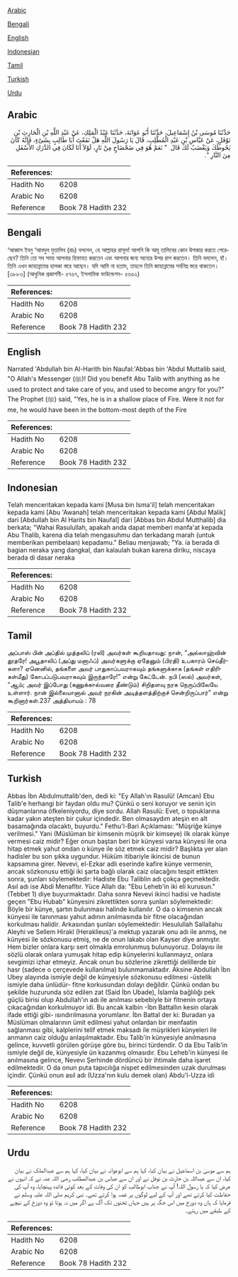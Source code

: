 [Arabic](#arabic)

[Bengali](#bengali)

[English](#english)

[Indonesian](#indonesian)

[Tamil](#tamil)

[Turkish](#turkish)

[Urdu](#urdu)

## Arabic


<div dir="rtl" lang="ar" style={{fontSize:'larger',backgroundColor:'#f8f9fa',padding:20}}>
حَدَّثَنَا مُوسَى بْنُ إِسْمَاعِيلَ، حَدَّثَنَا أَبُو عَوَانَةَ، حَدَّثَنَا عَبْدُ الْمَلِكِ، عَنْ عَبْدِ اللَّهِ بْنِ الْحَارِثِ بْنِ نَوْفَلٍ، عَنْ عَبَّاسِ بْنِ عَبْدِ الْمُطَّلِبِ، قَالَ يَا رَسُولَ اللَّهِ هَلْ نَفَعْتَ أَبَا طَالِبٍ بِشَىْءٍ، فَإِنَّهُ كَانَ يَحُوطُكَ وَيَغْضَبُ لَكَ قَالَ ‏ "‏ نَعَمْ هُوَ فِي ضَحْضَاحٍ مِنْ نَارٍ، لَوْلاَ أَنَا لَكَانَ فِي الدَّرَكِ الأَسْفَلِ مِنَ النَّارِ ‏"‏‏.‏
</div>
<div style={{backgroundColor:'#f8f9fa',padding:20, marginBottom: 10}}><table> <thead> <tr> <th>References:</th> <th></th> </tr> </thead> <tbody><tr><td>Hadith No</td><td>6208</td></tr><tr><td>Arabic No</td><td>6208</td></tr><tr><td>Reference</td><td>Book 78 Hadith 232</td></tr></tbody></table></div>

## Bengali


<div dir="ltr" lang="bn" style={{fontSize:'larger',backgroundColor:'#f8f9fa',padding:20}}>
‘আব্বাস ইবনু ‘আবদুল মুত্তালিব (রাঃ) বললেন, হে আল্লাহর রাসূল! আপনি কি আবূ তালিবের কোন উপকার করতে পেরেছেন? তিনি তো সব সময় আপনার হিফাযত করতেন এবং আপনার জন্য অন্যের উপর রাগ করতেন। তিনি বললেন, হাঁ। তিনি এখন জাহান্নামের হালকা স্তরে আছেন। যদি আমি না হতাম, তাহলে তিনি জাহান্নামের সর্বনিম্ন স্তরে থাকতেন। [৩৮৮৩] (আধুনিক প্রকাশনী- ৫৭৬৭, ইসলামিক ফাউন্ডেশন- ৫৬৬২)
</div>
<div style={{backgroundColor:'#f8f9fa',padding:20, marginBottom: 10}}><table> <thead> <tr> <th>References:</th> <th></th> </tr> </thead> <tbody><tr><td>Hadith No</td><td>6208</td></tr><tr><td>Arabic No</td><td>6208</td></tr><tr><td>Reference</td><td>Book 78 Hadith 232</td></tr></tbody></table></div>

## English


<div dir="ltr" lang="en" style={{fontSize:'larger',backgroundColor:'#f8f9fa',padding:20}}>
Narrated 'Abdullah bin Al-Harith bin Naufal:'Abbas bin 'Abdul Muttalib said, "O Allah's Messenger (ﷺ)! Did you benefit Abu Talib with anything as he used to protect and take care of you, and used to become angry for you?" The Prophet (ﷺ) said, "Yes, he is in a shallow place of Fire. Were it not for me, he would have been in the bottom-most depth of the Fire
</div>
<div style={{backgroundColor:'#f8f9fa',padding:20, marginBottom: 10}}><table> <thead> <tr> <th>References:</th> <th></th> </tr> </thead> <tbody><tr><td>Hadith No</td><td>6208</td></tr><tr><td>Arabic No</td><td>6208</td></tr><tr><td>Reference</td><td>Book 78 Hadith 232</td></tr></tbody></table></div>

## Indonesian


<div dir="ltr" lang="id" style={{fontSize:'larger',backgroundColor:'#f8f9fa',padding:20}}>
Telah menceritakan kepada kami [Musa bin Isma'il] telah menceritakan kepada kami [Abu 'Awanah] telah menceritakan kepada kami [Abdul Malik] dari [Abdullah bin Al Harits bin Naufal] dari [Abbas bin Abdul Mutthalib] dia berkata; "Wahai Rasulullah, apakah anda dapat memberi manfa'at kepada Abu Thalib, karena dia telah mengasuhmu dan terkadang marah (untuk memberikan pembelaan) kepadamu." Beliau menjawab; "Ya. ia berada di bagian neraka yang dangkal, dan kalaulah bukan karena diriku, niscaya berada di dasar neraka
</div>
<div style={{backgroundColor:'#f8f9fa',padding:20, marginBottom: 10}}><table> <thead> <tr> <th>References:</th> <th></th> </tr> </thead> <tbody><tr><td>Hadith No</td><td>6208</td></tr><tr><td>Arabic No</td><td>6208</td></tr><tr><td>Reference</td><td>Book 78 Hadith 232</td></tr></tbody></table></div>

## Tamil


<div dir="ltr" lang="ta" style={{fontSize:'larger',backgroundColor:'#f8f9fa',padding:20}}>
அப்பாஸ் பின் அப்தில் முத்தலிப் (ரலி) அவர்கள் கூறியதாவது: நான், “அல்லாஹ்வின் தூதரே! அபூதாலிப் (அப்து மனாஃப்) அவர்களுக்கு ஏதேனும் (பிரதி) உபகாரம் செய்தீர்களா? ஏனெனில், தங்களை அவர் பாதுகாப்பவராகவும் தங்களுக்காக (தங்கள் எதிரிகள்மீது) கோபப்படுபவராகவும் இருந்தாரே!” என்று கேட்டேன். நபி (ஸல்) அவர்கள், “ஆம்; அவர் இப்போது (கணுக்கால்வரை தீண்டும்) சிறிதளவு நரக நெருப்பிலேயே உள்ளார். நான் இல்லையானால் அவர் நரகின் அடித்தளத்திற்குச் சென்றிருப்பார்” என்று கூறினார்கள்.237 அத்தியாயம் : 78
</div>
<div style={{backgroundColor:'#f8f9fa',padding:20, marginBottom: 10}}><table> <thead> <tr> <th>References:</th> <th></th> </tr> </thead> <tbody><tr><td>Hadith No</td><td>6208</td></tr><tr><td>Arabic No</td><td>6208</td></tr><tr><td>Reference</td><td>Book 78 Hadith 232</td></tr></tbody></table></div>

## Turkish


<div dir="ltr" lang="tr" style={{fontSize:'larger',backgroundColor:'#f8f9fa',padding:20}}>
Abbas İbn Abdulmuttalib'den, dedi ki: "Ey Allah'ın Rasulü! (Amcan) Ebu Talib'e herhangi bir faydan oldu mu? Çünkü o seni koruyor ve senin için düşmanlarına öfkeleniyordu, diye sordu. Allah Rasulü: Evet, o topuklarına kadar yakın ateşten bir çukur içindedir. Ben olmasaydım ateşin en alt basamağında olacaktı, buyurdu." Fethu'l-Bari Açıklaması: "Müşriğe künye verilmesi." Yani (Müslüman bir kimsenin müşrik bir kimseye) ilk olarak künye vermesi caiz midir? Eğer onun baştan beri bir künyesi varsa künyesi ile ona hitap etmek yahut ondan o künye ile söz etmek caiz midir? Başlıkta yer alan hadisler bu son şıkka uygundur. Hüküm itibariyle ikincisi de bunun kapsamına girer. Nevevi, el-Ezkar adlı eserinde kafire künye vermenin, ancak sözkonusu ettiği iki şarta bağlı olarak caiz olacağını tespit ettikten sonra, şunları söylemektedir: Hadiste Ebu Taliblin adı çokça geçmektedir. Asıl adı ise Abdi Menafltır. Yüce Allah da: "Ebu Leheb'in iki eli kurusun."(Tebbet 1) diye buyurmaktadır. Daha sonra Nevevi ikinci hadisi ve hadiste geçen "Ebu Hubab" künyesini zikrettikten sonra şunları söylemektedir: Böyle bir künye, şartın bulunması halinde kullanılır. O da o kimsenin ancak künyesi ile tanınması yahut adının anılmasında bir fitne olacağından korkulması halidir. Arkasından şunları söylemektedir: Hesulullah Sallallahu Aleyhi ve Sellem Hirakl (Heraklieus)'a mektup yazarak onu adı ile anmış, ne künyesi ile sözkonusu etmiş, ne de onun lakabı olan Kayser diye anmıştır. Hem bizler onlara karşı sert olmakla emrolunmuş bulunuyoruz. Dolayısı ile sözlü olarak onlara yumuşak hitap edip künyelerini kullanmayız, onlara sevgimizi izhar etmeyiz. Ancak onun bu sözlerine zikrettiği delillerde bir hasr (sadece o çerçevede kullanılma) bulunmamaktadır. Aksine Abdullah İbn Ubey alayında ismiyle değil de künyesiyle sözkonusu edilmesi -üstelik ismiyle daha ünlüdür- fitne korkusundan dolayı değildir. Çünkü ondan bu şekilde huzurunda söz edilen zat (Said İbn Ubade), İslamla bağlılığı pek güçlü birisi olup Abdullah'ın adı ile anılması sebebiyle bir fitnenin ortaya çıkacağından korkulmuyor idi. Bu ancak kalbin -İbn Battallın kesin olarak ifade ettiği gibi- ısındırılmasına yorumlanır. İbn Battal der ki: Buradan ya Müslüman olmalarının ümit edilmesi yahut onlardan bir menfaatin sağlanması gibi, kalplerini telif etmek maksadı ile müşrikleri künyeleri ile anmanın caiz olduğu anlaşılmaktadır. Ebu Talib'in künyesiyle anılmasına gelince, kuvvetli görülen görüşe göre bu, birinci türdendir. O da Ebu Talib'in ismiyle değil de, künyesiyle ün kazanmış olmasıdır. Ebu Leheb'in künyesi ile anılmasına gelince, Nevevı Şerhinde dördüncü bir ihtimale daha işaret edilmektedir. O da onun puta tapıcılığa nispet edilmesinden uzak durulması içindir. Çünkü onun asıl adı (Uzza'nın kulu demek olan) Abdu'l-Uzza idi
</div>
<div style={{backgroundColor:'#f8f9fa',padding:20, marginBottom: 10}}><table> <thead> <tr> <th>References:</th> <th></th> </tr> </thead> <tbody><tr><td>Hadith No</td><td>6208</td></tr><tr><td>Arabic No</td><td>6208</td></tr><tr><td>Reference</td><td>Book 78 Hadith 232</td></tr></tbody></table></div>

## Urdu


<div dir="rtl" lang="ur" style={{fontSize:'larger',backgroundColor:'#f8f9fa',padding:20}}>
ہم سے موسیٰ بن اسماعیل نے بیان کیا، کہا ہم سے ابوعوانہ نے بیان کیا، کہا ہم سے عبدالملک نے بیان کیا، ان سے عبداللہ بن حارث بن نوفل نے اور ان سے عباس بن عبدالمطلب رضی اللہ عنہ نے کہ انہوں نے عرض کیا کہ یا رسول اللہ! آپ نے جناب ابوطالب کو ان کی وفات کے بعد کوئی فائدہ پہنچایا، وہ آپ کی حفاظت کیا کرتے تھے اور آپ کے لیے لوگوں پر غصہ ہوا کرتے تھے۔ نبی کریم صلی اللہ علیہ وسلم نے فرمایا کہ ہاں وہ دوزخ میں اس جگہ پر ہیں جہاں ٹخنوں تک آگ ہے اگر میں نہ ہوتا تو وہ دوزخ کے نیچے کے طبقے میں رہتے۔
</div>
<div style={{backgroundColor:'#f8f9fa',padding:20, marginBottom: 10}}><table> <thead> <tr> <th>References:</th> <th></th> </tr> </thead> <tbody><tr><td>Hadith No</td><td>6208</td></tr><tr><td>Arabic No</td><td>6208</td></tr><tr><td>Reference</td><td>Book 78 Hadith 232</td></tr></tbody></table></div>